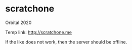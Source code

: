 # scratchone
Orbital 2020


Temp link: http://scratchone.me

If the like does not work, then the server should be offline.
